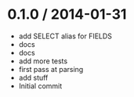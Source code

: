 
0.1.0 / 2014-01-31
==================

 * add SELECT alias for FIELDS
 * docs
 * docs
 * add more tests
 * first pass at parsing
 * add stuff
 * Initial commit
